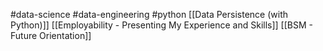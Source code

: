 #data-science #data-engineering #python 
[[Data Persistence (with Python)]]
[[Employability - Presenting My Experience and Skills]]
[[BSM - Future Orientation]]
